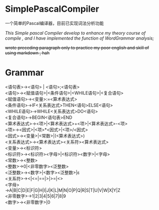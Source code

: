 # SimplePascalCompiler
一个简单的Pascal编译器，目前已实现词法分析功能

_This Simple pascal Compiler develop to enhance my 
theory course of compile  , and I have implemented
the function of WordGrammar analysis;_

~~wrote preceding paragraph only to practice my poor english
  and skill of using markdown , hah~~


# Grammar
<语句表>→<语句> | <语句>;<语句表></br>
<语句>→<赋值语句>|<条件语句>|<WHILE语句>|<复合语句></br>
<赋值语句>→<变量>:=<算术表达式></br>
<条件语句>→IF<关系表达式>THEN<语句>ELSE<语句></br>
<WHILE语句>→WHILE<关系表达式>DO<语句></br>
<复合语句>→BEGIN<语句表>END</br>
<算术表达式>→<项>|<算术表达式>+<项>|<算术表达式>-<项></br>
<项>→<因式>|<项>*<因式>|<项>/<因式></br>
<因式>→<变量>|<常数>|(<算术表达式>)</br>
<关系表达式>→<算术表达式><关系符><算术表达式></br>
<变量>→<标识符></br>
<标识符>→<标识符><字母>|<标识符><数字>|<字母></br>
<常数>→<整数></br>
<整数>→0|<非零数字><泛整数></br>
<泛整数>→<数字>|<数字><泛整数>|ε</br>
<关系符>→<|<=|==|>|>=|<></br>
<字母></br>
→A|B|C|D|E|F|G|H|I|J|K|L|M|N|O|P|Q|R|S|T|U|V|W|X|Y|Z</br>
<非零数字>→1|2|3|4|5|6|7|8|9</br>
<数字>→<非零数字>|0</br>
